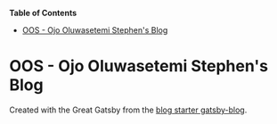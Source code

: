 <!-- START doctoc generated TOC please keep comment here to allow auto update -->
<!-- DON'T EDIT THIS SECTION, INSTEAD RE-RUN doctoc TO UPDATE -->

**Table of Contents**

- [OOS - Ojo Oluwasetemi Stephen's Blog](#oos---ojo-oluwasetemi-stephens-blog)

<!-- END doctoc generated TOC please keep comment here to allow auto update -->

# OOS - Ojo Oluwasetemi Stephen's Blog

Created with the Great Gatsby from the
[blog starter gatsby-blog](https://github.com/gatsbyjs/gatsby-starter-blog).
